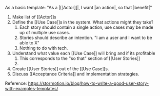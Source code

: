 As a basic template:
"As a |[[Actor]]|, I want |an action|, so that |benefit|"

1. Make list of [[Actor]]s
2. Define the [[Use Case]]s in the system. What actions might they take?
	1. Each story should contain a single action, use cases may be made up of multiple use cases.
	2. Stories should describe an intention. "I am a user and I want to be able to X"
	3. Nothing to do with tech.
3. Understand what value each [[Use Case]] will bring and if its profitable
	1. This corresponds to the "so that" section of [[User Stories]]
	2. 
4. Create [[User Stories]] out of the [[Use Case]]s.
5. Discuss [[Acceptance Criteria]] and implementation strategies.

Reference:
https://stormotion.io/blog/how-to-write-a-good-user-story-with-examples-templates/